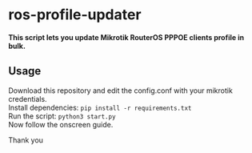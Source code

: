 # ros-profile-updater
#### This script lets you update Mikrotik RouterOS PPPOE clients profile in bulk.
## Usage

Download this repository and edit the config.conf with your mikrotik credentials.\
Install dependencies: ```pip install -r requirements.txt```\
Run the script: ```python3 start.py``` \
Now follow the onscreen guide.

Thank you
